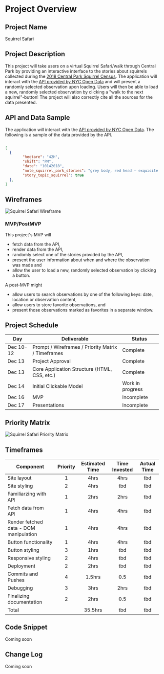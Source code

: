 # Project Overview

## Project Name

Squirrel Safari

## Project Description

This project will take users on a virtual Squirrel Safari/walk through Central Park by providing an interactive interface to the stories about squirrels collected during the [2018 Central Park Squirrel Census](https://www.thesquirrelcensus.com/). The application will interact with the [API provided by NYC Open Data](https://data.cityofnewyork.us/Environment/2018-Central-Park-Squirrel-Census-Stories/gfqj-f768) and will present a randomly selected observation upon loading. Users will then be able to load a new, randomly selected observation by clicking a "walk to the next squirrel"-button! The project will also correctly cite all the sources for the data presented. 

## API and Data Sample

The application will interact with the [API provided by NYC Open Data](https://data.cityofnewyork.us/Environment/2018-Central-Park-Squirrel-Census-Stories/gfqj-f768). The following is a sample of the data provided by the API.

```Json

[
  {
        "hectare": "42H",
        "shift": "PM",
        "date": "10142018",
        "note_squirrel_park_stories": "grey body, red head — exquisite. These two appeared to be engaging in a flirtatious yet combative ritual, ending up out of sight high up in a tree.",
        "story_topic_squirrel": true
  },    
]
```

## Wireframes

![Squirrel Safari Wireframe](https://lh3.googleusercontent.com/pw/AM-JKLWeSgJJeA4Ux0nX3pPhlkjEdvyY4lw8L8OJCqCzIK6rSU5FujrNcuV2TsziEBOnwHsnBGFWz4_ff6_1uNxPIeTHZYaRs5gFcu-vRzB2195XWaAVfiUveTghhLDi0VzJQvcIQ1h93zP1wP7YVmD4cthjLA=w1078-h670-no?authuser=0 "Squirrel Safari Wireframe")

### MVP/PostMVP

This project's MVP will
- fetch data from the API,
- render data from the API,
- randomly select one of the stories provided by the API,
- present the user information about when and where the observation was made and
- allow the user to load a new, randomly selected observation by clicking a button.

A post-MVP might
- allow users to search observations by one of the following keys: date, location or observation content,
- allow users to store favorite observations, and
- present those observations marked as favorites in a separate window.


## Project Schedule

|  Day | Deliverable | Status
|---|---| ---|
|Dec 10-12| Prompt / Wireframes / Priority Matrix / Timeframes | Complete
|Dec 13| Project Approval | Complete
|Dec 13| Core Application Structure (HTML, CSS, etc.) | Complete
|Dec 14| Initial Clickable Model  | Work in progress
|Dec 16| MVP | Incomplete
|Dec 17| Presentations | Incomplete

## Priority Matrix

![Squirrel Safari Priority Matrix](https://lh3.googleusercontent.com/pw/AM-JKLXh9T35LbLrbto0Vaie2YiTDJwQi4D0e-lpG-cBGt8-UmBMQwCYnZv1wy6k3lmBdfYNyTWPu1PYFi3EcpfBqUITr_M8zZsuJqorY5U1mKVu0uaDu8gjyxOuuU5RcutNdbeaisSgFQZnf1NhTD2AgAABSg=w960-h869-no?authuser=0 "Squirrel Safari Priority Matrix")

## Timeframes

| Component | Priority | Estimated Time | Time Invested | Actual Time |
| --- | :---: |  :---: | :---: | :---: |
| Site layout | 1 | 4hrs| 4hrs | tbd |
| Site styling | 2 | 4hrs| tbd | tbd |
| Familiarzing with API | 1 | 2hrs| 2hrs | tbd |
| Fetch data from API | 1 | 4hrs| 4hrs | tbd |
| Render fetched data - DOM manipulation | 1 | 4hrs| 4hrs | tbd |
| Button functionality | 1 | 4hrs| 4hrs | tbd |
| Button styling | 3 | 1hrs| tbd | tbd |
| Responsive styling | 2 | 4hrs| tbd | tbd |
| Deployment | 2 | 2hrs| tbd | tbd |
| Commits and Pushes | 4 | 1.5hrs| 0.5 | tbd |
| Debugging | 3 | 3hrs| 2hrs | tbd |
| Finalizing documentation | 2 | 2hrs| 0.5 | tbd |
| Total |  | 35.5hrs | tbd | tbd |


## Code Snippet

Coming soon

## Change Log

Coming soon
